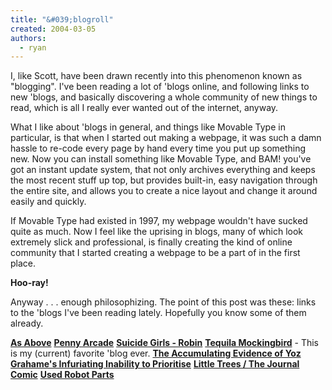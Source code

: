 ```yaml
---
title: "&#039;blogroll"
created: 2004-03-05
authors:
  - ryan
---
```


I, like Scott, have been drawn recently into this phenomenon known as "blogging". I've been reading a lot of 'blogs online, and following links to new 'blogs, and basically discovering a whole community of new things to read, which is all I really ever wanted out of the internet, anyway.

What I like about 'blogs in general, and things like Movable Type in particular, is that when I started out making a webpage, it was such a damn hassle to re-code every page by hand every time you put up something new. Now you can install something like Movable Type, and BAM! you've got an instant update system, that not only archives everything and keeps the most recent stuff up top, but provides built-in, easy navigation through the entire site, and allows you to create a nice layout and change it around easily and quickly.

If Movable Type had existed in 1997, my webpage wouldn't have sucked quite as much. Now I feel like the uprising in blogs, many of which look extremely slick and professional, is finally creating the kind of online community that I started creating a webpage to be a part of in the first place.

**Hoo-ray!**

Anyway . . . enough philosophizing. The point of this post was these: links to the 'blogs I've been reading lately. Hopefully you know some of them already.

**[As Above](http://kevan.org/blog/)** **[Penny Arcade](http://www.penny-arcade.com/index.php3)** **[Suicide Girls - Robin](http://suicidegirls.com/girls/Robin/)** **[Tequila Mockingbird](http://tequilamockingbird.blogspot.com)** - This is my (current) favorite 'blog ever. **[The Accumulating Evidence of Yoz Grahame's Infuriating Inability to Prioritise](http://cheerleader.yoz.com/)** **[Little Trees / The Journal Comic](http://www.drewweing.com/)** **[Used Robot Parts](http://www.usedrobotparts.com/)**
